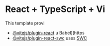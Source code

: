 # React + TypeScript + Vi
This template provi
- [@vitejs/plugin-react](htps://github.com/vitejs/vite-plugin-rect/blob/main/packages/plugin-react/README.md) u Babel](https
- [@vitejs/plugin-react-swc](https://github.com/vitejs/vite-plugin-react-swc) uses [SWC](https://swc.rs/)

